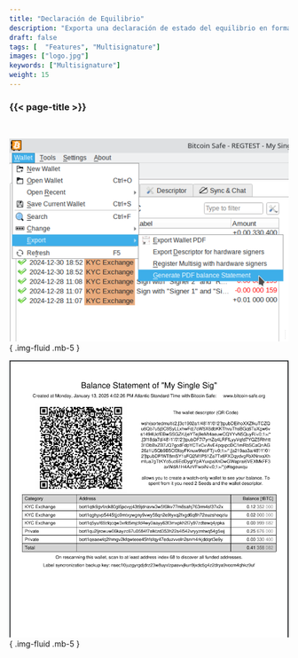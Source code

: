 ```yaml
---
title: "Declaración de Equilibrio"
description: "Exporta una declaración de estado del equilibrio en formato PDF"
draft: false
tags: [  "Features", "Multisignature"]
images: ["logo.jpg"]
keywords: ["Multisignature"]
weight: 15
---
```



### {{< page-title >}} 
<!-- {{< page-description >}}  -->

<br>



![lick export](step1.png)
{ .img-fluid .mb-5 }

![lick export](page.png)
{ .img-fluid .mb-5 }

